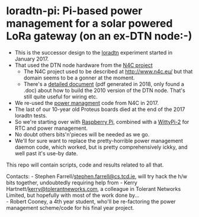 # loradtn-pi: Pi-based power management for a solar powered LoRa gateway (on an ex-DTN node:-)

- This is the successor design to the
  [loradtn](https://basil.dsg.cs.tcd.ie/code/tcd/loradtn) experiment started in January 2017. 
- That used the DTN node hardware from the [N4C project](https://basil.dsg.cs.tcd.ie/code/n4c/DTN2-N4C/)
	- The N4C project used to be described at http://www.n4c.eu/ but that domain seems to be a gonner at the moment.
	- There's a [detailed document](https://down.dsg.cs.tcd.ie/misc/n4c-wp5-052-dtn-node-build-12.pdf) 
	  (pdf generated in 2018, only found a .doc) about how to build the 2010 version of the DTN node.
	  That's still quite useful for wiring etc.
- We re-used the [power managment](https://basil.dsg.cs.tcd.ie/code/n4c/pbm/) code from N4C in 2017.
- The last of our 10-year old Proteus boards died at the end of the 2017 loradtn tests.
- So we're starting over with [Raspberry Pi](https://www.raspberrypi.org/), 
  combined with a [WittyPi-2](http://www.uugear.com/witty-pi-realtime-clock-power-management-for-raspberry-pi/) for 
  RTC and power management. 
- No doubt others bits'n'pieces will be needed as we go.
- We'll for sure want to replace the pretty-horrible power management daemon code, which worked, but is
  pretty comprehensively ickky, and well past it's use-by date. 

This repo will contain scripts, code and results related to all that.

Contacts: 
	- Stephen Farrell/stephen.farrell@cs.tcd.ie, will try hack the h/w bits together, undoubtedly
	  requiring help from
	- Kerry Hartnett/kerry@tolerantneworks.com, a colleague in Tolerant Networks Limited, but
	  hopefully with most of the work done by...  
	- Robert Cooney, a 4th year student, who'll be re-factoring the power management scheme/code
	  for his final year project.
	



